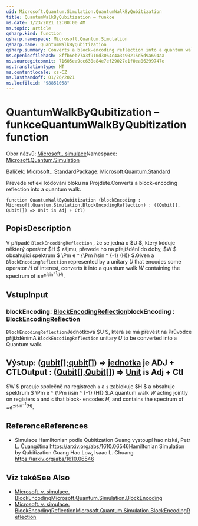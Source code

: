 ```yaml
---
uid: Microsoft.Quantum.Simulation.QuantumWalkByQubitization
title: QuantumWalkByQubitization – funkce
ms.date: 1/23/2021 12:00:00 AM
ms.topic: article
qsharp.kind: function
qsharp.namespace: Microsoft.Quantum.Simulation
qsharp.name: QuantumWalkByQubitization
qsharp.summary: Converts a block-encoding reflection into a quantum walk.
ms.openlocfilehash: 8ffb6eb77a3f910d3064c4a3c90215d5d9a694aa
ms.sourcegitcommit: 71605ea9cc630e84e7ef29027e1f0ea06299747e
ms.translationtype: MT
ms.contentlocale: cs-CZ
ms.lasthandoff: 01/26/2021
ms.locfileid: "98851058"
---
```

# <a name="quantumwalkbyqubitization-function"></a><span data-ttu-id="00770-102">QuantumWalkByQubitization – funkce</span><span class="sxs-lookup"><span data-stu-id="00770-102">QuantumWalkByQubitization function</span></span>

<span data-ttu-id="00770-103">Obor názvů: [Microsoft.. simulace](xref:Microsoft.Quantum.Simulation)</span><span class="sxs-lookup"><span data-stu-id="00770-103">Namespace: [Microsoft.Quantum.Simulation](xref:Microsoft.Quantum.Simulation)</span></span>

<span data-ttu-id="00770-104">Balíček: [Microsoft.. Standard](https://nuget.org/packages/Microsoft.Quantum.Standard)</span><span class="sxs-lookup"><span data-stu-id="00770-104">Package: [Microsoft.Quantum.Standard](https://nuget.org/packages/Microsoft.Quantum.Standard)</span></span>


<span data-ttu-id="00770-105">Převede reflexi kódování bloku na Projděte.</span><span class="sxs-lookup"><span data-stu-id="00770-105">Converts a block-encoding reflection into a quantum walk.</span></span>

```qsharp
function QuantumWalkByQubitization (blockEncoding : Microsoft.Quantum.Simulation.BlockEncodingReflection) : ((Qubit[], Qubit[]) => Unit is Adj + Ctl)
```


## <a name="description"></a><span data-ttu-id="00770-106">Popis</span><span class="sxs-lookup"><span data-stu-id="00770-106">Description</span></span>

<span data-ttu-id="00770-107">V případě `BlockEncodingReflection` , že se jedná o $U $, který kóduje některý operátor $H $ zájmu, převede ho na přejíždění do doby, $W $ obsahující spektrum $ \Pm e ^ {\Pm i\sin ^ {-1} (H)} $.</span><span class="sxs-lookup"><span data-stu-id="00770-107">Given a `BlockEncodingReflection` represented by a unitary $U$ that encodes some operator $H$ of interest, converts it into a quantum walk $W$ containing the spectrum of $\pm e^{\pm i\sin^{-1}(H)}$.</span></span>

## <a name="input"></a><span data-ttu-id="00770-108">Vstup</span><span class="sxs-lookup"><span data-stu-id="00770-108">Input</span></span>

### <a name="blockencoding--blockencodingreflection"></a><span data-ttu-id="00770-109">blockEncoding: [BlockEncodingReflection](xref:Microsoft.Quantum.Simulation.BlockEncodingReflection)</span><span class="sxs-lookup"><span data-stu-id="00770-109">blockEncoding : [BlockEncodingReflection](xref:Microsoft.Quantum.Simulation.BlockEncodingReflection)</span></span>

<span data-ttu-id="00770-110">`BlockEncodingReflection`Jednotková $U $, která se má převést na Průvodce příjížděním</span><span class="sxs-lookup"><span data-stu-id="00770-110">A `BlockEncodingReflection` unitary $U$ to be converted into a Quantum walk.</span></span>



## <a name="output--qubitqubit--unit--is-adj--ctl"></a><span data-ttu-id="00770-111">Výstup: ([qubit](xref:microsoft.quantum.lang-ref.qubit)[];[qubit](xref:microsoft.quantum.lang-ref.qubit)[]) => [jednotka](xref:microsoft.quantum.lang-ref.unit)  je ADJ + CTL</span><span class="sxs-lookup"><span data-stu-id="00770-111">Output : ([Qubit](xref:microsoft.quantum.lang-ref.qubit)[],[Qubit](xref:microsoft.quantum.lang-ref.qubit)[]) => [Unit](xref:microsoft.quantum.lang-ref.unit)  is Adj + Ctl</span></span>

<span data-ttu-id="00770-112">$W $ pracuje společně na registrech `a` a `s` zablokuje $H $ a obsahuje spektrum $ \Pm e ^ {\Pm i\sin ^ {-1} (H)} $.</span><span class="sxs-lookup"><span data-stu-id="00770-112">A quantum walk $W$ acting jointly on registers `a` and `s` that block- encodes $H$, and contains the spectrum of $\pm e^{\pm i\sin^{-1}(H)}$.</span></span>

## <a name="references"></a><span data-ttu-id="00770-113">Reference</span><span class="sxs-lookup"><span data-stu-id="00770-113">References</span></span>

- <span data-ttu-id="00770-114">Simulace Hamiltonian podle Qubitization Guang vystoupí hao nízká, Petr L. Čuangština https://arxiv.org/abs/1610.06546</span><span class="sxs-lookup"><span data-stu-id="00770-114">Hamiltonian Simulation by Qubitization Guang Hao Low, Isaac L. Chuang https://arxiv.org/abs/1610.06546</span></span>

## <a name="see-also"></a><span data-ttu-id="00770-115">Viz také</span><span class="sxs-lookup"><span data-stu-id="00770-115">See Also</span></span>

- [<span data-ttu-id="00770-116">Microsoft. v. simulace. BlockEncoding</span><span class="sxs-lookup"><span data-stu-id="00770-116">Microsoft.Quantum.Simulation.BlockEncoding</span></span>](xref:Microsoft.Quantum.Simulation.BlockEncoding)
- [<span data-ttu-id="00770-117">Microsoft. v. simulace. BlockEncodingReflection</span><span class="sxs-lookup"><span data-stu-id="00770-117">Microsoft.Quantum.Simulation.BlockEncodingReflection</span></span>](xref:Microsoft.Quantum.Simulation.BlockEncodingReflection)